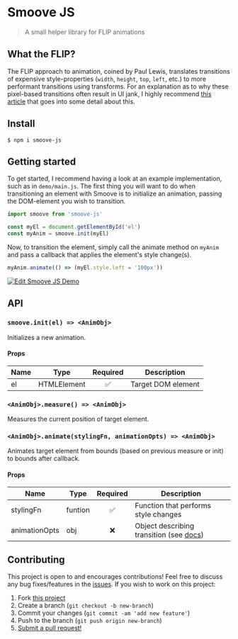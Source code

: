# Smoove JS

> A small helper library for FLIP animations

## What the FLIP?

The FLIP approach to animation, coined by Paul Lewis, translates transitions of expensive style-properties (`width`, `height`, `top`, `left`, etc.) to more performant transitions using transforms. For an explanation as to why these pixel-based transitions often result in UI jank, I highly recommend [this article](https://aerotwist.com/blog/pixels-are-expensive/) that goes into some detail about this.

## Install

```shell
$ npm i smoove-js
```

## Getting started

To get started, I recommend having a look at an example implementation, such as in `demo/main.js`. The first thing you will want to do when transitioning an element with Smoove is to initialize an animation, passing the DOM-element you wish to transition.

```js
import smoove from 'smoove-js'

const myEl = document.getElementById('el')
const myAnim = smoove.init(myEl)
```

Now, to transition the element, simply call the animate method on `myAnim` and pass a callback that applies the element's style change(s).

```js
myAnim.animate(() => (myEl.style.left = '100px'))
```

[![Edit Smoove JS Demo](https://codesandbox.io/static/img/play-codesandbox.svg)](https://codesandbox.io/s/ancient-sun-shefs?fontsize=14&hidenavigation=1&theme=dark)

## API

### `smoove.init(el) => <AnimObj>`

Initializes a new animation.

#### Props

| Name | Type        | Required | Description        |
| ---- | ----------- | :------: | ------------------ |
| el   | HTMLElement |    ✅    | Target DOM element |

### `<AnimObj>.measure() => <AnimObj>`

Measures the current position of target element.

### `<AnimObj>.animate(stylingFn, animationOpts) => <AnimObj>`

Animates target element from bounds (based on previous measure or init) to bounds after callback.

#### Props

| Name          | Type    | Required | Description                                                                       |
| ------------- | ------- | :------: | --------------------------------------------------------------------------------- |
| stylingFn     | funtion |    ✅    | Function that performs style changes                                              |
| animationOpts | obj     |    ❌    | Object describing transition (see [docs](https://shwilliam.github.io/smoove-js/)) |

## Contributing

This project is open to and encourages contributions! Feel free to discuss any bug fixes/features in the [issues](https://github.com/shwilliam/smoove-js/issues). If you wish to work on this project:

1. Fork [this project](https://github.com/shwilliam/smoove-js)
2. Create a branch (`git checkout -b new-branch`)
3. Commit your changes (`git commit -am 'add new feature'`)
4. Push to the branch (`git push origin new-branch`)
5. [Submit a pull request!](https://github.com/shwilliam/smoove-js/pull/new/master)
